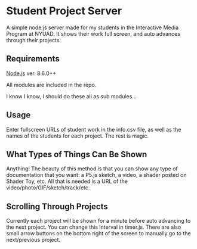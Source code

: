 # Student Project Server
A simple node.js server made for my students in the Interactive Media Program at NYUAD. It shows their work full screen, and auto advances through their projects. 

## Requirements
[Node.js](https://nodejs.org/en/) ver. 8.6.0++

All modules are included in the repo. 

I know I know, I should do these all as sub modules...

## Usage
Enter fullscreen URLs of student work in the info.csv file, as well as the names of the students for each project. The rest is magic.

## What Types of Things Can Be Shown
Anything! The beauty of this method is that you can show any type of documentation that you want: a P5.js sketch, a video, a shader posted on Shader Toy, etc. All that is needed is a URL of the video/photo/GIF/sketch/track/etc.

## Scrolling Through Projects
Currently each project will be shown for a minute before auto advancing to the next project. You can change this interval in timer.js. There are also small arrow buttons on the bottom right of the screen to manually go to the next/previous project.


